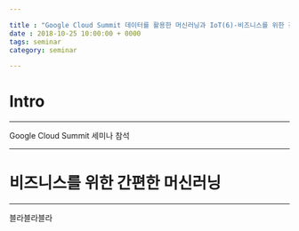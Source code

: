 ```yaml
---

title : "Google Cloud Summit 데이터를 활용한 머신러닝과 IoT(6)-비즈니스를 위한 간편한 머신러닝"
date : 2018-10-25 10:00:00 + 0000
tags: seminar
category: seminar

---
```


# Intro
---

Google Cloud Summit 세미나 참석

---
# 비즈니스를 위한 간편한 머신러닝
---

블라블라블라
